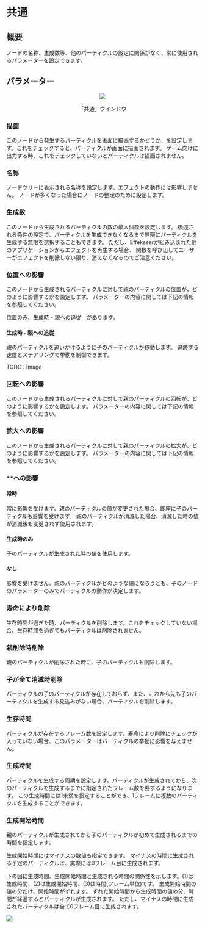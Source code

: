 ﻿# 共通

## 概要

ノードの名称、生成数等、他のパーティクルの設定に関係がなく、常に使用されるパラメーターを設定できます。

## パラメーター

<div align="center">
<img src="../../img/Tutorial/02_common_ja.png">
<p>「共通」ウインドウ</p>
</div>

### 描画

このノードから発生するパーティクルを画面に描画するかどうか、を設定します。これをチェックすると、パーティクルが画面に描画されます。 ゲーム向けに出力する時、これをチェックしていないとパーティクルは描画されません。

### 名称

ノードツリーに表示される名称を設定します。エフェクトの動作には影響しません。 ノードが多くなった場合にノードの整理のために設定します。

### 生成数

このノードから生成されるパーティクルの数の最大個数を設定します。 後述される条件の設定で、パーティクルを生成できなくなるまで無限にパーティクルを生成する無限を選択することもできます。 ただし、Effekseerが組み込まれた他のアプリケーションからエフェクトを再生する場合、 関数を呼び出してユーザーがエフェクトを削除しない限り、消えなくなるのでご注意ください。

### 位置への影響

このノードから生成されるパーティクルに対して親のパーティクルの位置が、どのように影響するかを設定します。 パラメーターの内容に関しては下記の情報を参照してください。

位置のみ、生成時 - 親への追従　があります。

#### 生成時 - 親への追従

親のパーティクルを追いかけるように子のパーティクルが移動します。
追跡する速度とステアリングで挙動を制御できます。

TODO : Image

### 回転への影響

このノードから生成されるパーティクルに対して親のパーティクルの回転が、どのように影響するかを設定します。 パラメーターの内容に関しては下記の情報を参照してください。

### 拡大への影響

このノードから生成されるパーティクルに対して親のパーティクルの拡大が、どのように影響するかを設定します。 パラメーターの内容に関しては下記の情報を参照してください。

### **への影響

#### 常時

常に影響を受けます。親のパーティクルの値が変更された場合、即座に子のパーティクルも影響を受けます。 親のパーティクルが消滅した場合、消滅した時の値が消滅後も変更されず使用されます。

#### 生成時のみ

子のパーティクルが生成された時の値を使用します。

#### なし

影響を受けません。親のパーティクルがどのような値になろうとも、子のノードのパラメーターのみでパーティクルの動作が決定します。

### 寿命により削除

生存時間が過ぎた時、パーティクルを削除します。これをチェックしていない場合、生存時間を過ぎてもパーティクルは削除されません。

### 親削除時削除

親のパーティクルが削除された時に、子のパーティクルも削除します。

### 子が全て消滅時削除

パーティクルの子のパーティクルが存在しておらず、また、これから先も子のパーティクルを生成する見込みがない場合、パーティクルを削除します。

### 生存時間

パーティクルが存在するフレーム数を設定します。寿命により削除にチェックが入っていない場合、このパラメーターはパーティクルの挙動に影響を与えません。

### 生成時間

パーティクルを生成する周期を設定します。パーティクルが生成されてから、次のパーティクルを生成するまでに指定されたフレーム数を要するようになります。 この生成時間には1未満を指定することができ、1フレームに複数のパーティクルを生成することができます。

### 生成開始時間

親のパーティクルが生成されてから子のパーティクルが初めて生成されるまでの時間を指定します。

生成開始時間にはマイナスの数値も指定できます。 マイナスの時間に生成される予定のパーティクルは、実際には0フレーム目に生成されます。

下の図に生成時間、生成開始時間と生成される時間の関係性を示します。(1)は生成時間、(2)は生成開始時間、(3)は時間(フレーム単位)です。 生成開始時間の値の分だけ、開始時間がずれます。 ずれた開始時間から生成時間の値の分、時間が経過するとパーティクルが生成されます。 ただし、マイナスの時間に生成されたパーティクルは全て0フレーム目に生成されます。

![](../../img/Reference/common_generatedTime.png)